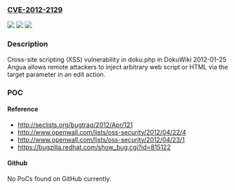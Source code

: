 ### [CVE-2012-2129](https://cve.mitre.org/cgi-bin/cvename.cgi?name=CVE-2012-2129)
![](https://img.shields.io/static/v1?label=Product&message=n%2Fa&color=blue)
![](https://img.shields.io/static/v1?label=Version&message=%3D%20n%2Fa%20&color=brighgreen)
![](https://img.shields.io/static/v1?label=Vulnerability&message=n%2Fa&color=brighgreen)

### Description

Cross-site scripting (XSS) vulnerability in doku.php in DokuWiki 2012-01-25 Angua allows remote attackers to inject arbitrary web script or HTML via the target parameter in an edit action.

### POC

#### Reference
- http://seclists.org/bugtraq/2012/Apr/121
- http://www.openwall.com/lists/oss-security/2012/04/22/4
- http://www.openwall.com/lists/oss-security/2012/04/23/1
- https://bugzilla.redhat.com/show_bug.cgi?id=815122

#### Github
No PoCs found on GitHub currently.

